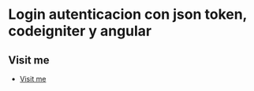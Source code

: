 # Login autenticacion con json token, codeigniter y angular

## Visit me

* [Visit me](http://uno-de-piera.com)

